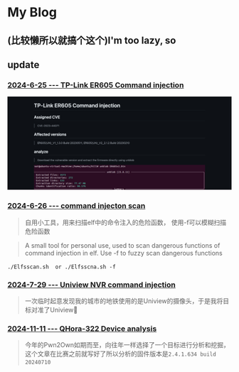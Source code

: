 # My Blog

## (比较懒所以就搞个这个)I'm too lazy, so


## update

### [2024-6-25 --- TP-Link ER605 Command injection](https://github.com/Zhi0Yuan/MyBlog/blob/main/tp-link-er605/tp-link-er605.md)
![img](https://github.com/Zhi0Yuan/MyBlog/blob/main/tp-link-er605/2024-06-25.png)

### [2024-6-26 --- command injecton scan](https://github.com/Zhi0Yuan/MyBlog/blob/main/Elfsscan.sh)

> 自用小工具，用来扫描elf中的命令注入的危险函数， 使用-f可以模糊扫描危险函数

> A small tool for personal use, used to scan dangerous functions of command injection in elf. Use -f to fuzzy scan dangerous functions

```
./Elfsscan.sh  or ./Elfsscna.sh -f
```

### [2024-7-29 --- Uniview NVR command injection](https://github.com/Zhi0Yuan/MyBlog/blob/main/Uniview-NVR-RCE.md)

> 一次临时起意发现我的城市的地铁使用的是Uniview的摄像头，于是我将目标对准了Uniview🫡

### [2024-11-11 --- QHora-322 Device analysis ](https://github.com/Zhi0Yuan/MyBlog/blob/main/Pwn2Own-2024-QHora-322/Pwn2Own-qnap-router.md)

> 今年的Pwn2Own如期而至，向往年一样选择了一个目标进行分析和挖掘，这个文章在比赛之前就写好了所以分析的固件版本是`2.4.1.634 build 20240710`
